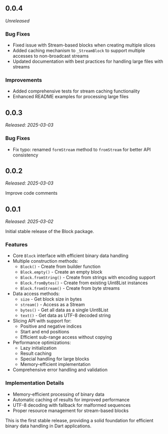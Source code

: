 ## 0.0.4

_Unreleased_

### Bug Fixes

- Fixed issue with Stream-based blocks when creating multiple slices
- Added caching mechanism to `_StreamBlock` to support multiple accesses to non-broadcast streams
- Updated documentation with best practices for handling large files with streams

### Improvements

- Added comprehensive tests for stream caching functionality
- Enhanced README examples for processing large files

## 0.0.3

_Released: 2025-03-03_

### Bug Fixes

- Fix typo: renamed `formStream` method to `fromStream` for better API consistency

## 0.0.2

_Released: 2025-03-03_

Improve code comments

## 0.0.1

_Released: 2025-03-02_

Initial stable release of the Block package.

### Features

- Core `Block` interface with efficient binary data handling
- Multiple construction methods:
  - `Block()` - Create from builder function
  - `Block.empty()` - Create an empty block
  - `Block.fromString()` - Create from strings with encoding support
  - `Block.fromBytes()` - Create from existing Uint8List instances
  - `Block.fromStream()` - Create from byte streams
- Data access methods:
  - `size` - Get block size in bytes
  - `stream()` - Access as a Stream<Uint8List>
  - `bytes()` - Get all data as a single Uint8List
  - `text()` - Get data as UTF-8 decoded string
- Slicing API with support for:
  - Positive and negative indices
  - Start and end positions
  - Efficient sub-range access without copying
- Performance optimizations:
  - Lazy initialization
  - Result caching
  - Special handling for large blocks
  - Memory-efficient implementation
- Comprehensive error handling and validation

### Implementation Details

- Memory-efficient processing of binary data
- Automatic caching of results for improved performance
- UTF-8 decoding with fallback for malformed sequences
- Proper resource management for stream-based blocks

This is the first stable release, providing a solid foundation for efficient binary data handling in Dart applications.
